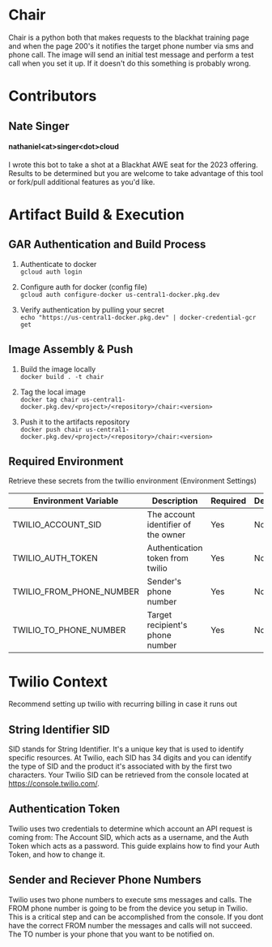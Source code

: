 # Chair
Chair is a python both that makes requests to the blackhat training page and when the page 200's it notifies the target phone number via sms and phone call. The image will send an initial test message and perform a test call when you set it up. If it doesn't do this something is probably wrong.

# Contributors
## Nate Singer
#### nathaniel\<at\>singer\<dot\>cloud
I wrote this bot to take a shot at a Blackhat AWE seat for the 2023 offering. Results to be determined but you are welcome to take advantage of this tool or fork/pull additional features as you'd like.

# Artifact Build & Execution
## GAR Authentication and Build Process
1. Authenticate to docker<br>
```gcloud auth login```

2. Configure auth for docker (config file)<br>
```gcloud auth configure-docker us-central1-docker.pkg.dev```

3. Verify authentication by pulling your secret<br>
```echo "https://us-central1-docker.pkg.dev" | docker-credential-gcr get```

## Image Assembly & Push
1. Build the image locally<br>
```docker build . -t chair```

2. Tag the local image<br>
```docker tag chair us-central1-docker.pkg.dev/<project>/<repository>/chair:<version>```

3. Push it to the artifacts repository<br>
```docker push chair us-central1-docker.pkg.dev/<project>/<repository>/chair:<version>```

## Required Environment
Retrieve these secrets from the twillio environment (Environment Settings)

| Environment Variable     | Description                         | Required | Default |
| ------------------------ | ----------------------------------- | -------- | ------- |
| TWILIO_ACCOUNT_SID       | The account identifier of the owner | Yes      | None    |
| TWILIO_AUTH_TOKEN        | Authentication token from twilio    | Yes      | None    |
| TWILIO_FROM_PHONE_NUMBER | Sender's phone number               | Yes      | None    |
| TWILIO_TO_PHONE_NUMBER   | Target recipient's phone number     | Yes      | None    |

# Twilio Context
Recommend setting up twilio with recurring billing in case it runs out

## String Identifier SID
SID stands for String Identifier. It's a unique key that is used to identify specific resources. At Twilio, each SID has 34 digits and you can identify the type of SID and the product it's associated with by the first two characters. Your Twilio SID can be retrieved from the console located at https://console.twilio.com/.

## Authentication Token
Twilio uses two credentials to determine which account an API request is coming from: The Account SID, which acts as a username, and the Auth Token which acts as a password. This guide explains how to find your Auth Token, and how to change it.

## Sender and Reciever Phone Numbers
Twilio uses two phone numbers to execute sms messages and calls. The FROM phone number is going to be from the device you setup in Twilio. This is a critical step and can be accomplished from the console. If you dont have the correct FROM number the messages and calls will not succeed. The TO number is your phone that you want to be notified on.
